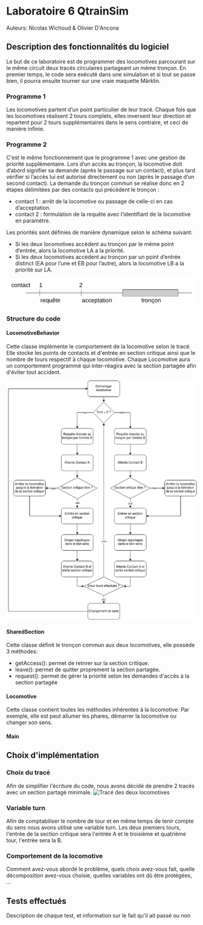 # Laboratoire 6 QtrainSim

Auteurs: Nicolas Wichoud & Olivier D'Ancona

## Description des fonctionnalités du logiciel

Le but de ce laboratoire est de programmer des locomotives parcourant sur le même circuit deux tracés circulaires partageant un même tronçon. En premier temps, le code sera exécuté dans une simulation et si tout se passe bien, il pourra ensuite tourner sur une vraie maquette Märklin. 

### Programme 1 

Les locomotives partent d’un point particulier de leur tracé. Chaque fois que les locomotives réalisent 2 tours complets, elles inversent leur direction et repartent pour 2 tours supplémentaires dans le sens contraire, et ceci de manière infinie.

### Programme 2

C'est le même fonctionnement que le programme 1 avec une gestion de priorité supplémentaire. Lors d’un accès au tronçon, la locomotive doit d’abord signifier sa demande (après le passage sur un contact), et plus tard vérifier si l’accès lui est autorisé directement ou non (après le passage d’un second contact). La demande du tronçon commun se réalise donc en 2 étapes délimitées par des contacts qui précèdent le tronçon :

- contact 1 : arrêt de la locomotive ou passage de celle-ci en cas d’acceptation.
- contact 2 : formulation de la requête avec l’identifiant de la locomotive en paramètre.

Les priorités sont définies de manière dynamique selon le schéma suivant:

- Si les deux locomotives accèdent au tronçon par le même point d’entrée, alors la locomotive LA a la priorité.
- Si les deux locomotives accèdent au tronçon par un point d’entrée distinct (EA pour l’une et EB pour l’autre), alors la locomotive LB a la priorité sur LA.

![point de contact](tracé.png)

### Structure du code

#### LocomotiveBehavior

Cette classe implémente le comportement de la locomotive selon le tracé. Elle stocke les points de contacts et d'entrée en section critique ainsi que le nombre de tours respectif à chaque locomotive. Chaque Locomotive aura un comportement programmé qui inter-réagira avec la section partagée afin d'éviter tout accident. 

![diagramme du comportement](loco_behavior.png)

#### SharedSection

Cette classe définit le tronçon commun aux deux locomotives, elle possède 3 méthodes:
- getAccess(): permet de retnrer sur la section critique. 
- leave(): permet de quitter proprement la section partagée.
- request(): permet de gérer la priorité selon les demandes d'accès à la section partagée

#### Locomotive

Cette classe contient toutes les méthodes inhérentes à la locomotive. Par exemple, elle est peut allumer les phares, démarrer la locomotive ou changer son sens. 
#### Main
## Choix d'implémentation

### Choix du tracé

Afin de simplifier l'écriture du code, nous avons décidé de prendre 2 tracés avec un section partagé minimale.
![Tracé des deux locomotives](maquetteB)

### Variable turn

Afin de comptabiliser le nombre de tour et en même temps de tenir compte du sens nous avons utilisé une variable turn. Les deux premiers tours, l'entrée de la section critique sera l'entrée A et le troisième et quatrième tour, l'entrée sera la B.

### Comportement de la locomotive

Comment avez-vous abordé le problème, quels choix avez-vous fait, quelle 
décomposition avez-vous choisie, quelles variables ont dû être protégées, ...



## Tests effectués


Description de chaque test, et information sur le fait qu'il ait passé ou non
